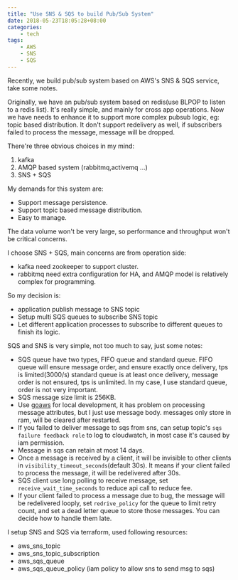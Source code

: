 ```yaml
---
title: "Use SNS & SQS to build Pub/Sub System"
date: 2018-05-23T18:05:28+08:00
categories:
    - tech
tags:
    - AWS
    - SNS
    - SQS
---
```


Recently, we build pub/sub system based on AWS's SNS & SQS service, take some notes.

Originally, we have an pub/sub system based on redis(use BLPOP to listen to a redis list). It's
really simple, and mainly for cross app operations. Now we have needs to enhance it to support more complex
pubsub logic, eg: topic based distribution. It don't support redelivery as well, if subscribers failed to process
the message, message will be dropped.

There're three obvious choices in my mind:

1. kafka
2. AMQP based system (rabbitmq,activemq ...) 
3. SNS + SQS

My demands for this system are:

- Support message persistence.
- Support topic based message distribution.
- Easy to manage.

The data volume won't be very large, so performance and throughput won't be critical concerns.

I choose SNS + SQS, main concerns are from operation side:

- kafka need zookeeper to support cluster.
- rabbitmq need extra configuration for HA, and AMQP model is relatively complex for programming.

So my decision is:

- application publish message to SNS topic
- Setup multi SQS queues to subscribe SNS topic
- Let different application processes to subscribe to different queues to finish its logic.

SQS and SNS is very simple, not too much to say, just some notes:

- SQS queue have two types, FIFO queue and standard queue. FIFO queue will ensure message order, and ensure exactly once delivery, tps is limited(3000/s)
  standard queue is at least once delivery, message order is not ensured, tps is unlimited. In my case, I use standard queue, order is not very important.
- SQS message size limit is 256KB.
- Use [goaws](https://github.com/p4tin/goaws) for local development, it has problem on processing message attributes, but I just use message body. messages only store in ram,
  will be cleared after restarted.
- If you failed to deliver message to sqs from sns, can setup topic's `sqs failure feedback role` to log to cloudwatch, in most case it's caused by iam permission. 
- Message in sqs can retain at most 14 days.
- Once a message is received by a client, it will be invisible to other clients in `visibility_timeout_seconds`(default 30s). It means if your client failed to process
the message, it will be redelivered after 30s.
- SQS client use long polling to receive message, set `receive_wait_time_seconds` to reduce api call to reduce fee.
- If your client failed to process a message due to bug, the message will be redelivered looply, set `redrive_policy` for the queue to limit retry count, and set a dead letter
queue to store those messages. You can decide how to handle them late.


I setup SNS and SQS via terraform, used following resources:

- aws_sns_topic
- aws_sns_topic_subscription
- aws_sqs_queue
- aws_sqs_queue_policy (iam policy to allow sns to send msg to sqs)
